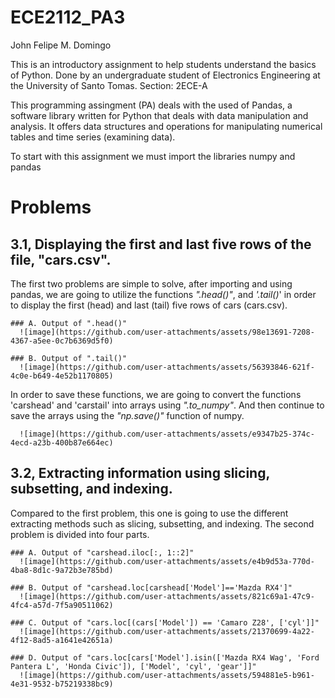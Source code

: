 # ECE2112_PA3
John Felipe M. Domingo

This is an introductory assignment to help students understand the basics of Python.
Done by an undergraduate student of Electronics Engineering at the University of Santo Tomas.
Section: 2ECE-A

This programming assingment (PA) deals with the used of Pandas, a software library written for Python that deals
with data manipulation and analysis. It offers data structures and operations for manipulating
numerical tables and time series (examining data).

To start with this assignment we must import the libraries numpy and pandas 

# Problems

## **3.1**, Displaying the first and last five rows of the file, "cars.csv".
  The first two problems are simple to solve, after importing and using pandas, we are going to utilize
    the functions *".head()"*, and *'.tail()*' in order to display the first (head) and last (tail) five
    rows of cars (cars.csv). 

    ### A. Output of ".head()"
      ![image](https://github.com/user-attachments/assets/98e13691-7208-4367-a5ee-0c7b6369d5f0)

    ### B. Output of ".tail()"
      ![image](https://github.com/user-attachments/assets/56393846-621f-4c0e-b649-4e52b1170805)

  In order to save these functions, we are going to convert the functions 'carshead' and 'carstail' into arrays
    using *".to_numpy"*. And then continue to save the arrays using the *"np.save()"* function of numpy.

      ![image](https://github.com/user-attachments/assets/e9347b25-374c-4ecd-a23b-400b87e664ec)

## **3.2**, Extracting information using slicing, subsetting, and indexing.
  Compared to the first problem, this one is going to use the different extracting methods such as slicing, subsetting,
    and indexing. The second problem is divided into four parts. 

    ### A. Output of "carshead.iloc[:, 1::2]"
      ![image](https://github.com/user-attachments/assets/e4b9d53a-770d-4ba8-8d1c-9a72b3e785bd)

    ### B. Output of "carshead.loc[carshead['Model']=='Mazda RX4']"
      ![image](https://github.com/user-attachments/assets/821c69a1-47c9-4fc4-a57d-7f5a90511062)

    ### C. Output of "cars.loc[(cars['Model']) == 'Camaro Z28', ['cyl']]"
      ![image](https://github.com/user-attachments/assets/21370699-4a22-4f12-8ad5-a1641e42651a)

    ### D. Output of "cars.loc[cars['Model'].isin(['Mazda RX4 Wag', 'Ford Pantera L', 'Honda Civic']), ['Model', 'cyl', 'gear']]"
      ![image](https://github.com/user-attachments/assets/594881e5-b961-4e31-9532-b75219338bc9)





